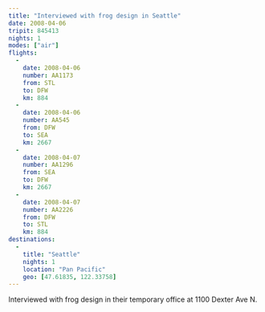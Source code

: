 ```yaml
---
title: "Interviewed with frog design in Seattle"
date: 2008-04-06
tripit: 845413
nights: 1
modes: ["air"]
flights:
  -
    date: 2008-04-06
    number: AA1173
    from: STL
    to: DFW
    km: 884
  -
    date: 2008-04-06
    number: AA545
    from: DFW
    to: SEA
    km: 2667
  -
    date: 2008-04-07
    number: AA1296
    from: SEA
    to: DFW
    km: 2667
  -
    date: 2008-04-07
    number: AA2226
    from: DFW
    to: STL
    km: 884
destinations:
  -
    title: "Seattle"
    nights: 1
    location: "Pan Pacific"
    geo: [47.61835, 122.33758]
---
```


Interviewed with frog design in their temporary office at 1100 Dexter Ave N.

